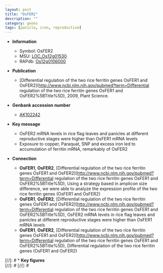 ```yaml
---
layout: post
title: "OsFER2"
description: ""
category: genes
tags: [panicle, iron, reproductive]
---
```


* **Information**  
    + Symbol: OsFER2  
    + MSU: [LOC_Os12g01530](http://rice.plantbiology.msu.edu/cgi-bin/ORF_infopage.cgi?orf=LOC_Os12g01530)  
    + RAPdb: [Os12g0106000](http://rapdb.dna.affrc.go.jp/viewer/gbrowse_details/irgsp1?name=Os12g0106000)  

* **Publication**  
    + [Differential regulation of the two rice ferritin genes OsFER1 and OsFER2](http://www.ncbi.nlm.nih.gov/pubmed?term=Differential regulation of the two rice ferritin genes OsFER1 and OsFER2%5BTitle%5D), 2009, Plant Science.

* **Genbank accession number**  
    + [AK102242](http://www.ncbi.nlm.nih.gov/nuccore/AK102242)

* **Key message**  
    + OsFER2 mRNA levels in rice flag leaves and panicles at different reproductive stages were higher than OsFER1 mRNA levels
    + Exposure to copper, Paraquat, SNP and excess iron led to accumulation of ferritin mRNA, remarkably of OsFER2

* **Connection**  
    + __OsFER1__, __OsFER2__, [Differential regulation of the two rice ferritin genes OsFER1 and OsFER2](http://www.ncbi.nlm.nih.gov/pubmed?term=Differential regulation of the two rice ferritin genes OsFER1 and OsFER2%5BTitle%5D), Using a strategy based in amplicon size difference, we were able to analyze the expression profile of the two rice ferritin genes (OsFER1 and OsFER2)
    + __OsFER1__, __OsFER2__, [Differential regulation of the two rice ferritin genes OsFER1 and OsFER2](http://www.ncbi.nlm.nih.gov/pubmed?term=Differential regulation of the two rice ferritin genes OsFER1 and OsFER2%5BTitle%5D), OsFER2 mRNA levels in rice flag leaves and panicles at different reproductive stages were higher than OsFER1 mRNA levels
    + __OsFER1__, __OsFER2__, [Differential regulation of the two rice ferritin genes OsFER1 and OsFER2](http://www.ncbi.nlm.nih.gov/pubmed?term=Differential regulation of the two rice ferritin genes OsFER1 and OsFER2%5BTitle%5D), Differential regulation of the two rice ferritin genes (OsFER1 and OsFER2)

[//]: # * **Key figures**  
[//]: # 
[//]: # 
